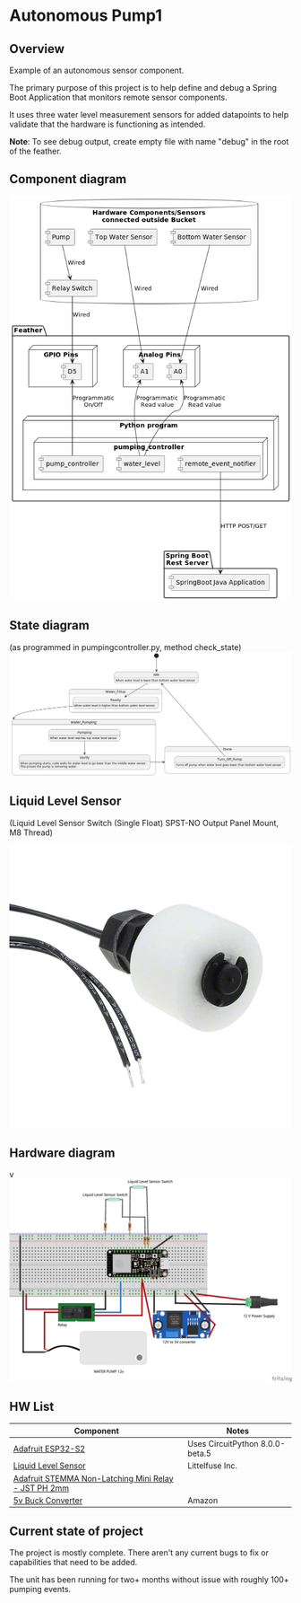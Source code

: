 # Autonomous Pump1

## Overview
Example of an autonomous sensor component.

The primary purpose of this project is to help define and debug a Spring Boot Application that monitors remote sensor components.

It uses three water level measurement sensors for added datapoints to help validate that the hardware is functioning as intended.

**Note**: To see debug output, create empty file with name "debug" in the root of the feather.

## Component diagram
![Pump state diagram](documentation/pump_component.png?raw=true)


## State diagram 
(as programmed in pumpingcontroller.py, method check_state)
![Pump state diagram](documentation/pump-state-diagram.png?raw=true)

## Liquid Level Sensor
(Liquid Level Sensor Switch (Single Float) SPST-NO Output Panel Mount, M8 Thread)

![Pump wiring diagram](documentation/59630-1-T-02-A.jpg?raw=true)

## Hardware diagram
v![Pump wiring diagram](documentation/pump_Sketch_bb.jpg?raw=true)

## HW List

| Component                                                              | Notes                          |
|------------------------------------------------------------------------|--------------------------------|
| [Adafruit ESP32-S2](https://www.adafruit.com/product/5000)             | Uses CircuitPython 8.0.0-beta.5 |
| [Liquid Level Sensor](https://www.digikey.com/en/products/detail/littelfuse-inc./59630-1-T-02-A/4771999?utm_adgroup=General&utm_term=) | 	Littelfuse Inc.               |
| [Adafruit STEMMA Non-Latching Mini Relay - JST PH 2mm](https://www.adafruit.com/product/4409)|
| [5v Buck Converter](https://www.amazon.com/gp/product/B0B779ZYN1/ref=ppx_yo_dt_b_asin_title_o08_s00?ie=UTF8&th=1) |Amazon|


## Current state of project
The project is mostly complete. There aren't any current bugs to fix or capabilities that need to be added.

The unit has been running for two+ months without issue with roughly 100+ pumping events.